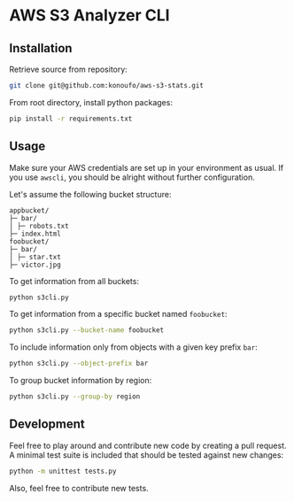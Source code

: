 # AWS S3 Analyzer CLI

## Installation

Retrieve source from repository:
```bash
git clone git@github.com:konoufo/aws-s3-stats.git
```
From root directory, install python packages:
```bash
pip install -r requirements.txt
```

## Usage
Make sure your AWS credentials are set up in your environment as usual. If you use `awscli`, you should be alright without further configuration.

Let's assume the following bucket structure:
```
appbucket/
├─ bar/
│ ├─ robots.txt
├─ index.html
foobucket/
├─ bar/
│ ├─ star.txt
├─ victor.jpg
```

To get information from all buckets:
```bash
python s3cli.py
```

To get information from a specific bucket named `foobucket`:
```bash
python s3cli.py --bucket-name foobucket
```

To include information only from objects with a given key prefix `bar`:
```bash
python s3cli.py --object-prefix bar
```

To group bucket information by region:
```bash
python s3cli.py --group-by region
```

## Development
Feel free to play around and contribute new code by creating a pull request.
A minimal test suite is included that should be tested against new changes:
```bash
python -m unittest tests.py
```
Also, feel free to contribute new tests.
